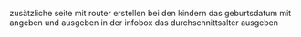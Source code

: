 zusätzliche seite mit router erstellen
bei den kindern das geburtsdatum mit angeben und ausgeben
in der infobox das durchschnittsalter ausgeben